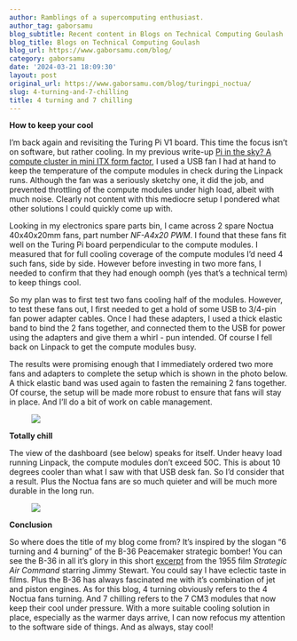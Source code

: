 ```yaml
---
author: Ramblings of a supercomputing enthusiast.
author_tag: gaborsamu
blog_subtitle: Recent content in Blogs on Technical Computing Goulash
blog_title: Blogs on Technical Computing Goulash
blog_url: https://www.gaborsamu.com/blog/
category: gaborsamu
date: '2024-03-21 18:09:30'
layout: post
original_url: https://www.gaborsamu.com/blog/turingpi_noctua/
slug: 4-turning-and-7-chilling
title: 4 turning and 7 chilling
---
```


<p><strong>How to keep your cool</strong></p>

<p>I&rsquo;m back again and revisiting the Turing Pi V1 board. This time the focus isn&rsquo;t on software, but rather cooling. In my previous write-up <a href="https://www.gaborsamu.com/blog/turingpi_hpl/">Pi in the sky? A compute cluster in mini ITX form factor</a>, I used a USB fan I had at hand to keep the temperature of the compute modules in check during the Linpack runs. Although the fan was a seriously sketchy one, it did the job, and prevented throttling of the compute modules under high load, albeit with much noise. Clearly not content with this mediocre setup I pondered what other solutions I could quickly come up with.</p>

<p>Looking in my electronics spare parts bin, I came across 2 spare Noctua 40x40x20mm fans, part number <em>NF-A4x20 PWM</em>. I found that these fans fit well on the Turing Pi board perpendicular to the compute modules. I measured that for full cooling coverage of the compute modules I&rsquo;d need 4 such fans, side by side. However before investing in two more fans, I needed to confirm that they had enough oomph (yes that&rsquo;s a technical term) to keep things cool.</p>

<p>So my plan was to first test two fans cooling half of the modules. However, to test these fans out, I first needed to get a hold of some USB to 3/4-pin fan power adapter cables. Once I had these adapters, I used a thick elastic band to bind the 2 fans together, and connected them to the USB for power using the adapters and give them a whirl - pun intended. Of course I fell back on Linpack to get the compute modules busy.</p>

<p>The results were promising enough that I immediately ordered two more fans and adapters to complete the setup which is shown in the photo below. A thick elastic band was used again to fasten the remaining 2 fans together. Of course, the setup will be made more robust to ensure that fans will stay in place. And I&rsquo;ll do a bit of work on cable management.</p>

<figure><img src="https://www.gaborsamu.com/images/turingpi_noctua.jpg" />
</figure>

<p><strong>Totally chill</strong></p>

<p>The view of the dashboard (see below) speaks for itself. Under heavy load running Linpack, the compute modules don&rsquo;t exceed 50C. This is about 10 degrees cooler than what I saw with that USB desk fan. So I&rsquo;d consider that a result. Plus the Noctua fans are so much quieter and will be much more durable in the long run.</p>

<figure><img src="https://www.gaborsamu.com/images/turingpi_dashboard_noctua.png" />
</figure>

<p><strong>Conclusion</strong></p>

<p>So where does the title of my blog come from? It&rsquo;s inspired by the slogan &ldquo;6 turning and 4 burning&rdquo; of the B-36 Peacemaker strategic bomber! You can see the B-36 in all it&rsquo;s glory in this short <a href="https://youtu.be/9kQ2X84PRvY?si=q9FZmWFavXHbPcE8">excerpt</a> from the 1955 film <em>Strategic Air Command</em> starring Jimmy Stewart. You could say I have eclectic taste in films. Plus the B-36 has always fascinated me with it&rsquo;s combination of jet and piston engines. As for this blog, 4 turning obviously refers to the 4 Noctua fans turning. And 7 chilling refers to the 7 CM3 modules that now keep their cool under pressure. With a more suitable cooling solution in place, especially as the warmer days arrive, I can now refocus my attention to the software side of things. And as always, stay cool!</p>